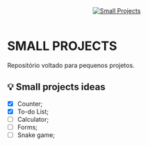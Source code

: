 <div align="center">
  <a href="https://elidianaandrade.github.io/archstil/">
    <img alt="Small Projects" src="https://user-images.githubusercontent.com/97471199/172078536-94512331-4eed-4260-b9a0-cdb705d1ed3b.png">
  </a>
</div>
<br>

# SMALL PROJECTS
Repositório voltado para pequenos projetos.


## 💡 Small projects ideas
- [x] Counter;
- [x] To-do List;
- [ ] Calculator;
- [ ] Forms;
- [ ] Snake game;
